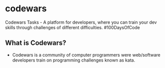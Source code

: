 # codewars
Codewars Tasks - A platform for developers, where you can train your dev skills through challenges of different difficulties. #100DaysOfCode

## What is Codewars?
- Codewars is a community of computer programmers were web/software developers train on programming challenges known as kata.
